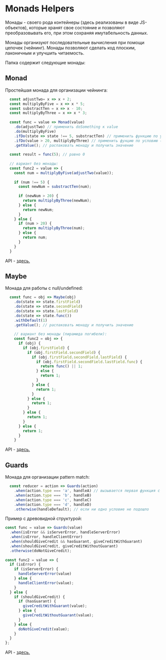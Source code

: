 # Monads Helpers
Монады - своего рода контейнеры (здесь реализованы в виде JS-объектов),
которые хранят свое состояние и позволяют преобразовывать его, при этом сохраняя имутабельность
данных.

Монады организуют последовательные вычисления при помощи цепочек (чейнинг).
Монады позволяют сделать код плоским, лаконичным и улучшить читаемость.

Папка содержит следующие монады:

## Monad
Простейшая монада для организации чейнинга:
```js
  const adjustTwo= x => x + 2;
  const multiplyByFive = x => x * 5;
  const substractTen = x => x - 10;
  const multiplyByThree = x => x * 3;
  
  const func = value => Monad(value)
    .do(adjustTwo) // применить doSomething к value
    .do(multiplyByFive)
    .ifDo(state => state !== 5, substractTen) // применить функцию по условию (условие зависит от состояния)
    .ifDo(value > 20, multiplyByThree) // применить фунцию по условию (условие не зависит от состояния)
    .getValue(); // распаковать монаду и получить значение
    
  const result = func(5); // равно 0
  
  // вариант без монады:
  const func2 = value => {
    const num = multiplyByFive(adjustTwo(value));
    
    if (num !== 5) {
      const newNum = substractTen(num);
      
      if (newNum > 20) {
        return multiplyByThree(newNum);
      } else {
        return newNum;
      }
    } else {
      if (num > 20) {
        return multiplyByThree(num);
      } else {
        return num;
      }
    }
  }
```

API - [здесь.](Monad.md)

## Maybe
Монада для работы с null/undefined:
```js
  const func = obj => Maybe(obj)
    .do(state => state.firstField)
    .do(state => state.secondField)
    .do(state => state.lastField)
    .do(state => state.func())
    .withDefault(1)
    .getValue(); // распаковать монаду и получить значение
    
    // вариант без монады (пирамида погибели):
    const func2 = obj => {
      if (obj) {
        if (obj.firstField) {
          if (obj.firstField.secondField) {
            if (obj.firstField.secondField.lastField) {
              if (obj.firstField.secondField.lastField.func) {
                return func() || 1;
              } else {
                return 1;
              }
            } else {
              return 1;
            }
          } else {
            return 1;
          }
        } else {
          return 1;
        }
      } else {
        return 1;
      }
    }
```

API - [здесь.](Maybe.md)

## Guards
Монада для организации pattern match:
```js
  const reducer = action => Guards(action)
    .when(action.type === 'a', handleA) // вызывается первая функция с подходящим условием
    .when(action.type === 'b', handleB)
    .when(action.type === 'c', handleC)
    .when(action.type === 'd', handleD)
    .otherwise(handleDefault); // если ни одно условие не подошло
```

Пример с древовидной структурой:
```js
const func = value => Guards(value)
  .when(isError && isServerError, handleServerError)
  .when(isError, handleClientError)
  .when(shouldGiveCredit && hasGuarant, giveCreditWithGuarant)
  .when(shouldGiveCredit, giveCreditWithoutGuarant)
  .otherwise(doNotGiveCredit);
  
const func2 = value => {
  if (isError) {
    if (isServerError) {
      handleServerError(value)
    } else {
      handleClientError(value);
    } 
  } else {
    if (shouldGiveCredit) {
      if (hasGuarant) {
        giveCreditWithGuarant(value);
      } else {
        giveCreditWithoutGuarant(value);
      }
    } else {
      doNotGiveCredit(value);
    }
  }
};
```

API - [здесь.](Guards.md)

